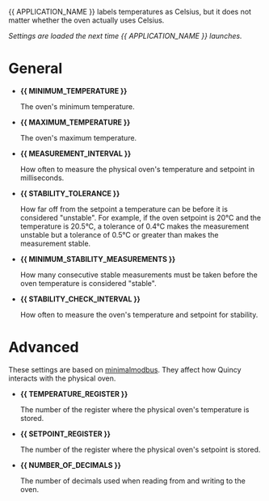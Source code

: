 {{ APPLICATION_NAME }} labels temperatures as Celsius, but it does not matter whether the oven actually uses Celsius.

*Settings are loaded the next time {{ APPLICATION_NAME }} launches.*


# General

- **{{ MINIMUM_TEMPERATURE }}**

    The oven's minimum temperature.

- **{{ MAXIMUM_TEMPERATURE }}**

    The oven's maximum temperature.

- **{{ MEASUREMENT_INTERVAL }}**

    How often to measure the physical oven's temperature and setpoint in milliseconds.

- **{{ STABILITY_TOLERANCE }}**

    How far off from the setpoint a temperature can be before it is considered "unstable". For example, if the oven setpoint is 20°C and the temperature is 20.5°C, a tolerance of 0.4°C makes the measurement unstable but a tolerance of 0.5°C or greater than makes the measurement stable.

- **{{ MINIMUM_STABILITY_MEASUREMENTS }}**

    How many consecutive stable measurements must be taken before the oven temperature is considered "stable".

- **{{ STABILITY_CHECK_INTERVAL }}**

    How often to measure the oven's temperature and setpoint for stability.

# Advanced

These settings are based on [minimalmodbus](https://minimalmodbus.readthedocs.io/en/stable/usage.html). They affect how Quincy interacts with the physical oven.

- **{{ TEMPERATURE_REGISTER }}**

    The number of the register where the physical oven's temperature is stored.

- **{{ SETPOINT_REGISTER }}**

    The number of the register where the physical oven's setpoint is stored.

- **{{ NUMBER_OF_DECIMALS }}**

    The number of decimals used when reading from and writing to the oven.
